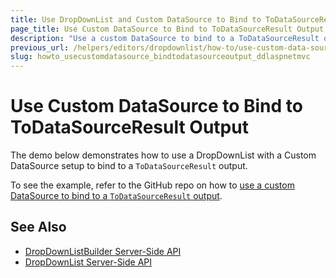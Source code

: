 ```yaml
---
title: Use DropDownList and Custom DataSource to Bind to ToDataSourceResult Output
page_title: Use Custom DataSource to Bind to ToDataSourceResult Output
description: "Use a custom DataSource to bind to a ToDataSourceResult output in ASP.NET MVC applications."
previous_url: /helpers/editors/dropdownlist/how-to/use-custom-data-source
slug: howto_usecustomdatasource_bindtodatasourceoutput_ddlaspnetmvc
---
```


# Use Custom DataSource to Bind to ToDataSourceResult Output

The demo below demonstrates how to use a DropDownList with a Custom DataSource setup to bind to a `ToDataSourceResult` output.

To see the example, refer to the GitHub repo on how to [use a custom DataSource to bind to a `ToDataSourceResult` output](https://github.com/telerik/ui-for-aspnet-mvc-examples/tree/master/Telerik.Examples.Mvc/Telerik.Examples.Mvc/Areas/DropDownListCustomDataSource).

## See Also

* [DropDownListBuilder Server-Side API](https://docs.telerik.com/aspnet-mvc/api/kendo.mvc.ui.fluent/dropdownlistbuilder)
* [DropDownList Server-Side API](/api/dropdownlist)
